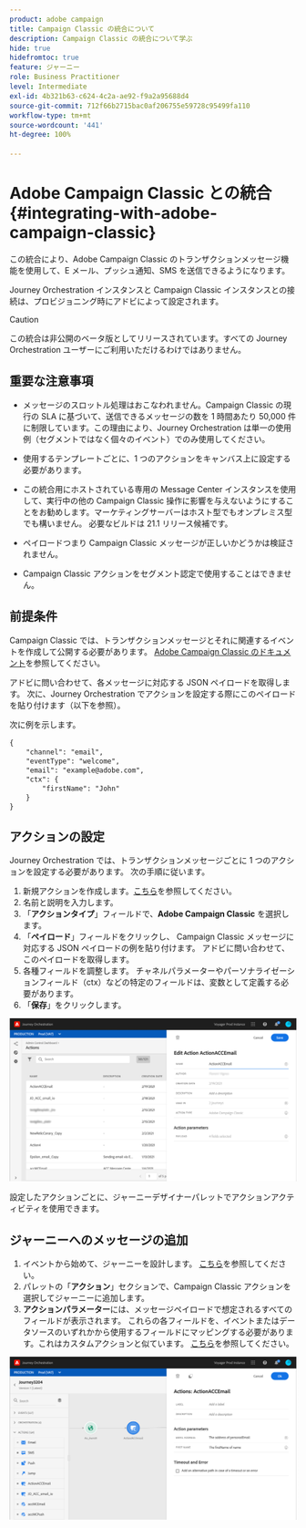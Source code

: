 ```yaml
---
product: adobe campaign
title: Campaign Classic の統合について
description: Campaign Classic の統合について学ぶ
hide: true
hidefromtoc: true
feature: ジャーニー
role: Business Practitioner
level: Intermediate
exl-id: 4b321b63-c624-4c2a-ae92-f9a2a95688d4
source-git-commit: 712f66b2715bac0af206755e59728c95499fa110
workflow-type: tm+mt
source-wordcount: '441'
ht-degree: 100%

---
```


# Adobe Campaign Classic との統合 {#integrating-with-adobe-campaign-classic}

この統合により、Adobe Campaign Classic のトランザクションメッセージ機能を使用して、E メール、プッシュ通知、SMS を送信できるようになります。

Journey Orchestration インスタンスと Campaign Classic インスタンスとの接続は、プロビジョニング時にアドビによって設定されます。

>[!CAUTION]
>
> この統合は非公開のベータ版としてリリースされています。すべての Journey Orchestration ユーザーにご利用いただけるわけではありません。

## 重要な注意事項

* メッセージのスロットル処理はおこなわれません。Campaign Classic の現行の SLA に基づいて、送信できるメッセージの数を 1 時間あたり 50,000 件に制限しています。この理由により、Journey Orchestration は単一の使用例（セグメントではなく個々のイベント）でのみ使用してください。

* 使用するテンプレートごとに、1 つのアクションをキャンバス上に設定する必要があります。

* この統合用にホストされている専用の Message Center インスタンスを使用して、実行中の他の Campaign Classic 操作に影響を与えないようにすることをお勧めします。マーケティングサーバーはホスト型でもオンプレミス型でも構いません。 必要なビルドは 21.1 リリース候補です。

* ペイロードつまり Campaign Classic メッセージが正しいかどうかは検証されません。

* Campaign Classic アクションをセグメント認定で使用することはできません。

## 前提条件

Campaign Classic では、トランザクションメッセージとそれに関連するイベントを作成して公開する必要があります。  [Adobe Campaign Classic のドキュメント](https://experienceleague.adobe.com/docs/campaign-classic/using/transactional-messaging/introduction/about-transactional-messaging.html#transactional-messaging)を参照してください。

アドビに問い合わせて、各メッセージに対応する JSON ペイロードを取得します。 次に、Journey Orchestration でアクションを設定する際にこのペイロードを貼り付けます（以下を参照）。

次に例を示します。

```
{
    "channel": "email",
    "eventType": "welcome",
    "email": "example@adobe.com",
    "ctx": {
        "firstName": "John"
    }
}
```

## アクションの設定

Journey Orchestration では、トランザクションメッセージごとに 1 つのアクションを設定する必要があります。 次の手順に従います。

1. 新規アクションを作成します。[こちら](../action/action.md)を参照してください。
1. 名前と説明を入力します。
1. 「**アクションタイプ**」フィールドで、**Adobe Campaign Classic** を選択します。
1. 「**ペイロード**」フィールドをクリックし、 Campaign Classic メッセージに対応する JSON ペイロードの例を貼り付けます。 アドビに問い合わせて、このペイロードを取得します。 
1. 各種フィールドを調整します。 チャネルパラメーターやパーソナライゼーションフィールド（ctx）などの特定のフィールドは、変数として定義する必要があります。
1. 「**保存**」をクリックします。

![](../assets/accintegration1.png)

設定したアクションごとに、ジャーニーデザイナーパレットでアクションアクティビティを使用できます。

## ジャーニーへのメッセージの追加

1. イベントから始めて、ジャーニーを設計します。 [こちら](../building-journeys/journey.md)を参照してください。
1. パレットの「**アクション**」セクションで、Campaign Classic アクションを選択してジャーニーに追加します。
1. **アクションパラメーター**&#x200B;には、メッセージペイロードで想定されるすべてのフィールドが表示されます。 これらの各フィールドを、イベントまたはデータソースのいずれかから使用するフィールドにマッピングする必要があります。これはカスタムアクションと似ています。 [こちら](../building-journeys/using-custom-actions.md)を参照してください。

![](../assets/accintegration2.png)
